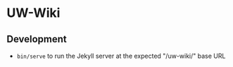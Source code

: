 # UW-Wiki

## Development

- `bin/serve` to run the Jekyll server at the expected "/uw-wiki/" base URL
